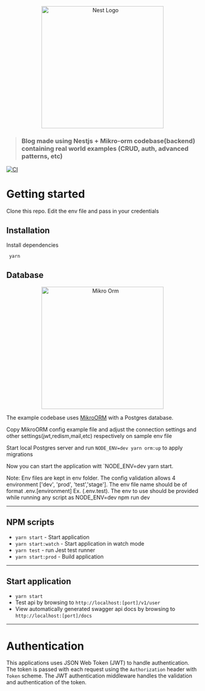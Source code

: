 <p align="center">
  <a href="http://nestjs.com/" target="blank"><img src="https://nestjs.com/img/logo_text.svg" width="320" alt="Nest Logo" /></a>
</p>

> ### Blog made using Nestjs + Mikro-orm codebase(backend) containing real world examples (CRUD, auth, advanced patterns, etc)

[![CI](https://github.com/rubiin/ultimate-nest/actions/workflows/github-ci.yml/badge.svg)](https://github.com/rubiin/ultimate-nest/actions/workflows/github-ci.yml)

# Getting started

Clone this repo. Edit the env file and pass in your credentials

## Installation

Install dependencies

```sh
 yarn
```

## Database

<p align="center">
  <a href="https://mikro-orm.io/" target="blank"><img src="https://raw.githubusercontent.com/mikro-orm/mikro-orm/master/docs/static/img/logo-readme.svg?sanitize=true" width="320" alt="Mikro Orm" /></a>
</p>

The example codebase uses [MikroORM](https://mikro-orm.io/) with a Postgres database.

Copy MikroORM config example file and adjust the connection settings and other settings(jwt,redism,mail,etc) respectively on sample env file

Start local Postgres server and run `NODE_ENV=dev yarn orm:up` to apply migrations

Now you can start the application witt `NODE_ENV=dev yarn start.

Note: Env files are kept in env folder. The config validation allows 4 environment ['dev', 'prod', 'test','stage']. The env file name
should be of format .env.[environment] Ex. (.env.test). The env to use should be provided while running any script as NODE_ENV=dev npm run dev

---

## NPM scripts

-   `yarn start` - Start application
-   `yarn start:watch` - Start application in watch mode
-   `yarn test` - run Jest test runner
-   `yarn start:prod` - Build application

---

## Start application

-   `yarn start`
-   Test api by browsing to `http://localhost:[port]/v1/user`
-   View automatically generated swagger api docs by browsing to `http://localhost:[port]/docs`

---

# Authentication

This applications uses JSON Web Token (JWT) to handle authentication. The token is passed with each request using the `Authorization` header with `Token` scheme. The JWT authentication middleware handles the validation and authentication of the token.
